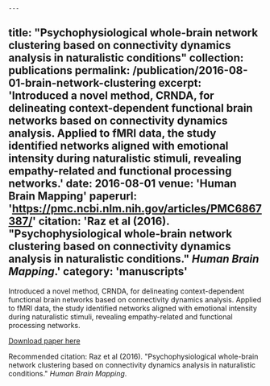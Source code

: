     ---
title: "Psychophysiological whole-brain network clustering based on connectivity dynamics analysis in naturalistic conditions"
collection: publications
permalink: /publication/2016-08-01-brain-network-clustering
excerpt: 'Introduced a novel method, CRNDA, for delineating context-dependent functional brain networks based on connectivity dynamics analysis. Applied to fMRI data, the study identified networks aligned with emotional intensity during naturalistic stimuli, revealing empathy-related and functional processing networks.'
date: 2016-08-01
venue: 'Human Brain Mapping'
paperurl: 'https://pmc.ncbi.nlm.nih.gov/articles/PMC6867387/'
citation: 'Raz et al (2016). &quot;Psychophysiological whole-brain network clustering based on connectivity dynamics analysis in naturalistic conditions.&quot; <i>Human Brain Mapping</i>.'
category: 'manuscripts'
---
Introduced a novel method, CRNDA, for delineating context-dependent functional brain networks based on connectivity dynamics analysis. Applied to fMRI data, the study identified networks aligned with emotional intensity during naturalistic stimuli, revealing empathy-related and functional processing networks.

[Download paper here](https://pmc.ncbi.nlm.nih.gov/articles/PMC6867387/)

Recommended citation: Raz et al (2016). "Psychophysiological whole-brain network clustering based on connectivity dynamics analysis in naturalistic conditions." <i>Human Brain Mapping</i>.
